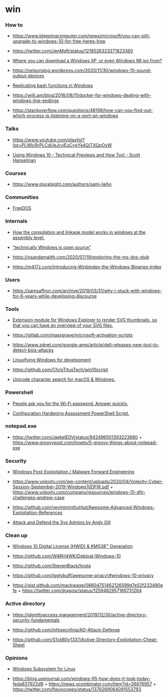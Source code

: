 win
===

### How to

-   https://www.bleepingcomputer.com/news/microsoft/you-can-still-upgrade-to-windows-10-for-free-heres-how

<!-- -->

-   https://twitter.com/JenMsft/status/1218526323271823360

<!-- -->

-   [Where you can download a Windows XP, or even Windows 98 iso from?](https://twitter.com/SeanWrightSec/status/1255916099176206336)

<!-- -->

-   https://nelsonslog.wordpress.com/2020/11/30/windows-10-sound-output-devices

<!-- -->

-   [Replicating bash functions in Windows](https://gist.github.com/slikts/3f677287335589015cb8140f208b7c6d)

<!-- -->

-   https://willi.am/blog/2016/08/11/docker-for-windows-dealing-with-windows-line-endings

<!-- -->

-   https://stackoverflow.com/questions/48198/how-can-you-find-out-which-process-is-listening-on-a-port-on-windows

### Talks

-   https://www.youtube.com/playlist?list=PLWIcRrPLCdUeJrvjEuCygYk4QiTXQpOyW

<!-- -->

-   [Using Windows 10 - Technical Previews and How Tos! - Scott Hanselman](https://www.youtube.com/playlist?list=PL0M0zPgJ3HSdI26ZdgX-F8aAKnh9sq6on)

### Courses

-   https://www.pluralsight.com/authors/sami-laiho

### Communities

-   [FreeDOS](https://www.facebook.com/groups/freedos)

### Internals

-   [How the compilation and linkage model works in windows at the assembly level.](https://twitter.com/0xrepnz/status/1204015835909689344)

<!-- -->

-   [“technically Windows is open source”](https://twitter.com/Yannayli/status/1228269110640959489)

<!-- -->

-   https://osandamalith.com/2020/07/19/exploring-the-ms-dos-stub

<!-- -->

-   https://m417z.com/Introducing-Winbindex-the-Windows-Binaries-Index

### Users

-   https://samsaffron.com/archive/2019/03/31/why-i-stuck-with-windows-for-6-years-while-developing-discourse

### Tools

-   [Extension module for Windows Explorer to render SVG thumbnails, so that you can have an overview of your SVG files.](https://github.com/tibold/svg-explorer-extension)

<!-- -->

-   https://gitlab.com/massgrave/microsoft-activation-scripts

<!-- -->

-   https://www.zdnet.com/google-amp/article/dell-releases-new-tool-to-detect-bios-attacks

<!-- -->

-   [Linuxifying Windows for development](https://gist.github.com/slikts/63abbeb63b72b3f515c70258bfc19a44)

<!-- -->

-   https://github.com/ChrisTitusTech/win10script

<!-- -->

-   [Unicode character search for macOS & Windows.](https://github.com/ueberdosis/glyphfinder)

### Powershell

-   [People ask you for the Wi-Fi password. Answer quickly.](https://github.com/RReverser/WiFi-Password)

<!-- -->

-   [Configuration Hardening Assessment PowerShell Script.](https://github.com/cutaway-security/chaps)

### notepad.exe

-   https://twitter.com/JaekelEDV/status/942496501393223680 + https://www.groovypost.com/howto/5-groovy-things-about-notepad-exe

### Security

-   [Windows Post-Exploitation / Malware Forward Engineering](https://github.com/zerosum0x0/defcon-25-workshop/blob/master/DEFCON25.pdf)

<!-- -->

-   https://www.volexity.com/wp-content/uploads/2020/04/Volexity-Cyber-Session-September-2019-Windows10DFIR.pdf + https://www.volexity.com/company/resources/windows-10-dfir-challenges-andrew-case

<!-- -->

-   https://github.com/yeyintminthuhtut/Awesome-Advanced-Windows-Exploitation-References

<!-- -->

-   [Attack and Defend the Sys Admins by Andy Gill](https://blog.zsec.uk/old-but-gold)

### Clean up

-   [Windows 10 Digital License (HWID) & KMS38™ Generation](https://www.aiowares.com/showthread.php?tid=246)

<!-- -->

-   https://github.com/W4RH4WK/Debloat-Windows-10

<!-- -->

-   https://github.com/StevenBlack/hosts

<!-- -->

-   https://github.com/Igglybuff/awesome-piracy\#windows-10-privacy

<!-- -->

-   https://gist.github.com/mackwage/08604751462126599d7e52f233490efe + https://twitter.com/dragosr/status/1259482957166731264

### Active directory

-   https://identityaccess.management/2019/12/30/active-directory-security-fundamentals

<!-- -->

-   https://github.com/infosecn1nja/AD-Attack-Defense

<!-- -->

-   https://github.com/S1ckB0y1337/Active-Directory-Exploitation-Cheat-Sheet

### Opinions

-   [Windows Subsystem for Linux](https://twitter.com/n_o_t_h_a_n_k_s/status/1245345174944964608)

<!-- -->

-   https://blog.usejournal.com/windows-95-how-does-it-look-today-feda837922d9 + https://news.ycombinator.com/item?id=26676957 + https://twitter.com/flaviocopes/status/1378269064091553793
